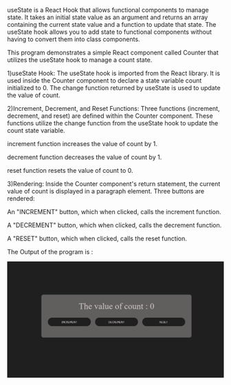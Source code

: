 useState is a React Hook that allows functional components to manage state.
It takes an initial state value as an argument and returns an array containing the current state value and a function to update that state.
The useState hook allows you to add state to functional components without having to convert them into class components.

This program demonstrates a simple React component called Counter that utilizes the useState hook to manage a count state.

1)useState Hook: The useState hook is imported from the React library. It is used inside the Counter component to declare a state variable count initialized to 0. The change function returned by useState is used to update the value of count.

2)Increment, Decrement, and Reset Functions: Three functions (increment, decrement, and reset) are defined within the Counter component. These functions utilize the change function from the useState hook to update the count state variable.

increment function increases the value of count by 1.

decrement function decreases the value of count by 1.

reset function resets the value of count to 0.

3)Rendering: Inside the Counter component's return statement, the current value of count is displayed in a paragraph element. Three buttons are rendered:

An "INCREMENT" button, which when clicked, calls the increment function.

A "DECREMENT" button, which when clicked, calls the decrement function.

A "RESET" button, which when clicked, calls the reset function.


The Output of the program is : 

![alt text](image.png)